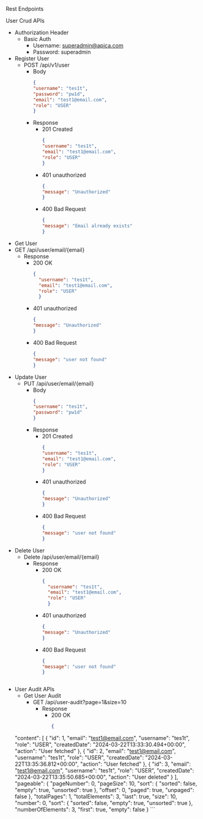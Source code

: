 Rest Endpoints

User Crud APIs
- Authorization Header
  - Basic Auth
    - Username: superadmin@apica.com
    - Password: superadmin
- Register User
  - POST /api/v1/user
    - Body
      ```json
      {
      "username": "tes1t",
      "password": "pw1d",
      "email": "test1@email.com",
      "role": "USER"
      }
        ```
    - Response
      - 201 Created
        ```json
        {
        "username": "tes1t",
        "email": "test1@email.com",
        "role": "USER"
        }
        ```
      - 401 unauthorized
        ```json
        {
        "message": "Unauthorized"
        }
        ```
      - 400 Bad Request
        ```json
        {
        "message": "Email already exists"
        }
        ```
- Get User
- GET /api/user/email/{email}
  - Response
    - 200 OK
      ```json
      {
        "username": "tes1t",
        "email": "test1@email.com",
        "role": "USER"
        }
      ```
    - 401 unauthorized
       ```json
       {
       "message": "Unauthorized"
       }
       ```
    - 400 Bad Request
      ```json
      {
      "message": "user not found"
      }
      ```
- Update User
  - PUT /api/user/email/{email}
      - Body
        ```json
        {
        "username": "tes1t",
        "password": "pw1d"
        }
          ```
      - Response
          - 201 Created
            ```json
            {
            "username": "tes1t",
            "email": "test1@email.com",
            "role": "USER"
            }
            ```
          - 401 unauthorized
            ```json
            {
            "message": "Unauthorized"
            }
            ```
          - 400 Bad Request
            ```json
            {
            "message": "user not found"
            }
            ```
- Delete User
  - Delete /api/user/email/{email}
    - Response
        - 200 OK
          ```json
          {
            "username": "tes1t",
            "email": "test1@email.com",
            "role": "USER"
            }
          ```
        - 401 unauthorized
           ```json
           {
           "message": "Unauthorized"
           }
           ```
        - 400 Bad Request
          ```json
          {
          "message": "user not found"
          }
        ```
- User Audit APIs       
    - Get User Audit
      - GET /api/user-audit?page=1&size=10
        - Response
          - 200 OK
            ```json
            {
  "content": [
  {
  "id": 1,
  "email": "test1@email.com",
  "username": "tes1t",
  "role": "USER",
  "createdDate": "2024-03-22T13:33:30.494+00:00",
  "action": "User fetched"
  },
  {
  "id": 2,
  "email": "test1@email.com",
  "username": "tes1t",
  "role": "USER",
  "createdDate": "2024-03-22T13:35:36.812+00:00",
  "action": "User fetched"
  },
  {
  "id": 3,
  "email": "test1@email.com",
  "username": "tes1t",
  "role": "USER",
  "createdDate": "2024-03-22T13:35:50.685+00:00",
  "action": "User deleted"
  }
  ],
  "pageable": {
  "pageNumber": 0,
  "pageSize": 10,
  "sort": {
  "sorted": false,
  "empty": true,
  "unsorted": true
  },
  "offset": 0,
  "paged": true,
  "unpaged": false
  },
  "totalPages": 1,
  "totalElements": 3,
  "last": true,
  "size": 10,
  "number": 0,
  "sort": {
  "sorted": false,
  "empty": true,
  "unsorted": true
  },
  "numberOfElements": 3,
  "first": true,
  "empty": false
  }
            ```

